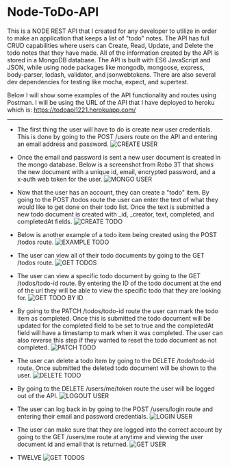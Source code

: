 # Node-ToDo-API
This is a NODE REST API that I created for any developer to utilize in order to make an application that keeps a list of "todo" notes. The API has full CRUD capabilities where users can Create, Read, Update, and Delete the todo notes that they have made. All of the information created by the API is stored in a MongoDB database. The API is built with ES6 JavaScript and JSON, while using node packages like mongodb, mongoose, express, body-parser, lodash, validator, and jsonwebtokens. There are also several dev dependencies for testing like mocha, expect, and supertest.

Below I will show some examples of the API functionality and routes using Postman. I will be using the URL of the API that I have deployed to heroku which is: https://todoapi1221.herokuapp.com/

---

- The first thing the user will have to do is create new user credentials. This is done by going to the POST /users route on the API and entering an email address and password.
![CREATE USER](read_me/1-create-user.png)

- Once the email and password is sent a new user document is created in the mongo database. Below is a screenshot from Robo 3T that shows the new document with a unique id, email, encrypted password, and a x-auth web token for the user.
![MONGO USER](read_me/2-mongo-user.png)

- Now that the user has an account, they can create a "todo" item. By going to the POST /todos route the user can enter the text of what they would like to get done on their todo list. Once the text is submitted a new todo document is created with _id, _creator, text, completed, and completedAt fields.
![CREATE TODO](read_me/3-create-todo.png)

- Below is another example of a todo item being created using the POST /todos route.
![EXAMPLE TODO](read_me/4-example-todo.png)

- The user can view all of their todo documents by going to the GET /todos route.
![GET TODOS](read_me/5-get-todos.png)

- The user can view a specific todo document by going to the GET /todos/todo-id route. By entering the ID of the todo document at the end of the url they will be able to view the specific todo that they are looking for.
![GET TODO BY ID](read_me/6-get-todo-id.png)

- By going to the PATCH /todos/todo-id route the user can mark the todo item as completed. Once this is submitted the todo document will be updated for the completed field to be set to true and the completedAt field will have a timestamp to mark when it was completed. The user can also reverse this step if they wanted to reset the todo document as not completed.
![PATCH TODO](read_me/7-patch-todo.png)

- The user can delete a todo item by going to the DELETE /todo/todo-id route. Once submitted the deleted todo document will be shown to the user.
![DELETE TODO](read_me/8-delete-todo.png)

- By going to the DELETE /users/me/token route the user will be logged out of the API.
![LOGOUT USER](read_me/9-logout-user.png)

- The user can log back in by going to the POST /users/login route and entering their email and password credentials.
![LOGIN USER](read_me/10-login-user.png)

- The user can make sure that they are logged into the correct account by going to the GET /users/me route at anytime and viewing the user document id and email that is returned.
![GET USER](read_me/11-get-user.png)

- TWELVE
![GET TODOS](read_me/12-get-todos-two.png)

